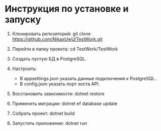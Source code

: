 # **Инструкция по установке и запуску**

1. Клонировать репозиторий:
   git clone https://github.com/NikaxUwU/TestWork.git

2. Перейти в папку проекта:
   cd TestWork/TestWork

3. Создать пустую БД в PostgreSQL.

4. Настроить:
   - В appsettings.json указать данные подключения к PostgreSQL.
   - В config.json указать порт хоста API.

5. Восстановить зависимости:
   dotnet restore

6. Применить миграции:
   dotnet ef database update

7. Собрать проект:
   dotnet build

8. Запустить приложение:
   dotnet run
